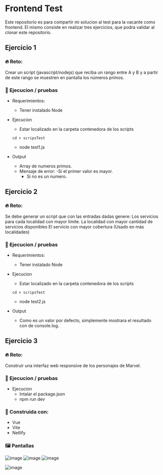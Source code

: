 # Frontend Test

Este repositorio es para compartir mi solucion al test para la vacante como frontend. El mismo consiste en realizar tres ejercicios, que podra validar al clonar este repositorio.

## Ejercicio 1

### 🔥 Reto:

Crear un script (javascript/nodejs) que reciba un rango entre A y B y a partir de este rango se muestren en pantalla los números primos.

### 🧰 Ejecucion / pruebas

- Requerimientos:

  - Tener instalado Node

- Ejecucion

  - Estar localizado en la carpeta contenedora de los scripts

  ```
  cd > scripsTest
  ```

  - node test1.js

- Output
  - Array de numeros primos.
  - Mensaje de error:
    -Si el primer valor es mayor.
    - Si no es un numero.

## Ejercicio 2

### 🔥 Reto:

Se debe generar un script que con las entradas dadas genere:
Los servicios para cada localidad con mayor limite.
La localidad con mayor cantidad de servicios disponibles
El servicio con mayor cobertura (Usado en más localidades)

### 🧰 Ejecucion / pruebas

- Requerimientos:

  - Tener instalado Node

- Ejecucion

  - Estar localizado en la carpeta contenedora de los scripts

  ```
  cd > scripsTest
  ```

  - node test2.js

- Output
  - Como es un valor por defecto, simplemente mostrara el resultado con de console.log.

## Ejercicio 3

### 🔥 Reto:

Construir una interfaz web responsive de los personajes de Marvel.

### 🧰 Ejecucion / pruebas

- Ejecucion
  - Intalar el package.json
  - npm run dev

### 🚀 Construida con:
- Vue
- Vite
- Netlify

### 🖼️ Pantallas
![image](https://user-images.githubusercontent.com/47092867/181154996-8672f33a-7b16-41f1-bb2f-4baf12529bba.png) ![image](https://user-images.githubusercontent.com/47092867/181232256-9cd1008d-9347-415a-9f74-1068f292494c.png)
 ![image](https://user-images.githubusercontent.com/47092867/181155301-0d0da16f-2b8e-4d92-a231-634b191206a4.png)

![image](https://user-images.githubusercontent.com/47092867/181155140-99801c71-eaee-44dc-b991-e229a78d8b34.png)


